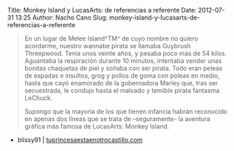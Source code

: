 Title: Monkey Island y LucasArts: de referencias a referente
Date: 2012-07-31 13:25
Author: Nacho Cano
Slug: monkey-island-y-lucasarts-de-referencias-a-referente

> En un lugar de Melee Island^TM^ de cuyo nombre no quiero acordarme,
> nuestro wannabe pirata se llamaba Guybrush Threepwood. Tenía unos
> veinte años, y pesaba poco más de 54 kilos. Aguantaba la respiración
> durante 10 minutos, intentaba vender unas bonitas chaquetas de piel y
> soñaba con ser pirata. Todo eran peleas de espadas e insultos, grog y
> pollos de goma con poleas en medio, hasta que cayó enamorado de la
> gobernadora Marley que, tras ser secuestrada, le condujo hasta el
> malvado y temible pirata fantasma LeChuck.
>
> Supongo que la mayoría de los que tienen infancia habrán reconocido en
> apenas dos líneas que se trata de –seguramente- la aventura gráfica
> más famosa de LucasArts: Monkey Island.

- blissy91 | [tuprincesaestaenotrocastillo.com][]

  [tuprincesaestaenotrocastillo.com]: http://www.tuprincesaestaenotrocastillo.com/post/28045701319/monkey-island-y-lucasarts-de-referencias-a-referente
    "Monkey Island y LucasArts: de referencias a referente"
